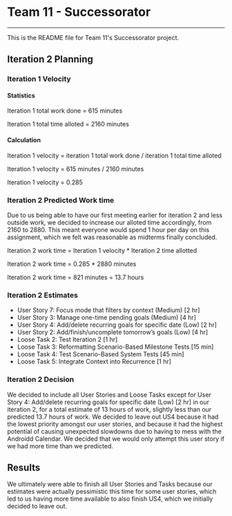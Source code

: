 # Team 11 - Successorator 

---

This is the README file for Team 11's Successorator project.

## Iteration 2 Planning

### Iteration 1 Velocity

#### Statistics

Iteration 1 total work done = 615 minutes

Iteration 1 total time alloted = 2160 minutes

#### Calculation

Iteration 1 velocity = iteration 1 total work done / iteration 1 total time alloted

Iteration 1 velocity = 615 minutes / 2160 minutes

Iteration 1 velocity = 0.285


### Iteration 2 Predicted Work time

Due to us being able to have our first meeting earlier for iteration 2 and less outside work, we decided to increase our alloted time accordingly, from 2160 to 2880. This meant everyone would spend 1 hour per day on this assignment, which we felt was reasonable as midterms finally concluded.

Iteration 2 work time = Iteration 1 velocity * Iteration 2 time allotted

Iteration 2 work time = 0.285 * 2880 minutes

Iteration 2 work time = 821 minutes = 13.7 hours


### Iteration 2 Estimates

- User Story 7: Focus mode that filters by context (Medium) [2 hr] 
- User Story 3: Manage one-time pending goals (Medium) [4 hr] 
- User Story 4: Add/delete recurring goals for specific date (Low) [2 hr] 
- User Story 2: Add/finish/uncomplete tomorrow’s goals (Low) [4 hr] 
- Loose Task 2: Test Iteration 2 [1 hr] 
- Loose Task 3: Reformatting Scenario-Based Milestone Tests [15 min]
- Loose Task 4: Test Scenario-Based System Tests [45 min] 
- Loose Task 5: Integrate Context into Recurrence [1 hr] 

### Iteration 2 Decision

We decided to include all User Stories and Loose Tasks except for User Story 4: Add/delete recurring goals for specific date (Low) [2 hr] in our iteration 2, for a total estimate of 13 hours of work, slightly less than our predicted 13.7 hours of work. We decided to leave out US4 because it had the lowest priority amongst our user stories, and because it had the highest potential of causing unexpected slowdowns due to having to mess with the Androidd Calendar. We decided that we would only attempt this user story if we had more time than we predicted.

## Results

We ultimately were able to finish all User Stories and Tasks because our estimates were actually pessimistic this time for some user stories, which led to us having more time available to also finish US4, which we initially decided to leave out.


